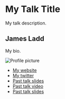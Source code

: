 # My Talk Title

My talk description.

## James Ladd

My bio.

![Profile picture](https://raw.github.com/rubyaustralia/rubyconfau-2013-cfp/master/example/profile_picture.jpg)

- [My website](http://www.jamesladdcode.com)
- [My twitter](https://twitter.com/jamesladd)
- [Past talk slides](http://www.slideshare.net/seantallen/redline-smalltalk-the-journey-so-far)
- [Past talk video](http://www.redline.st/blog/2011/04/01/the-journey-so-far.html)
- [Past talk slides](http://www.slideshare.net/esug/smalltalk-on-the-jvm)

